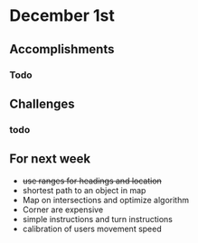 
# December 1st

## Accomplishments

### Todo

## Challenges

###   todo

## For next week

* ~~use ranges for headings and location~~
* shortest path to an object in map
*  Map on intersections and optimize algorithm
*  Corner are expensive
* simple instructions and turn instructions
* calibration of users movement speed


